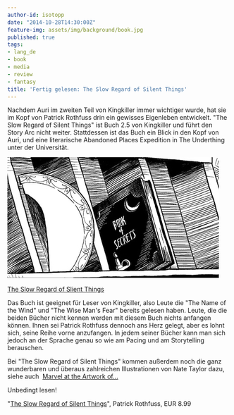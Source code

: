 ```yaml
---
author-id: isotopp
date: "2014-10-28T14:30:00Z"
feature-img: assets/img/background/book.jpg
published: true
tags:
- lang_de
- book
- media
- review
- fantasy
title: 'Fertig gelesen: The Slow Regard of Silent Things'
---
```

Nachdem Auri im zweiten Teil von Kingkiller immer wichtiger wurde, hat sie im Kopf von Patrick Rothfuss drin ein gewisses Eigenleben entwickelt. "The Slow Regard of Silent Things" ist Buch 2.5 von Kingkiller und führt den Story Arc nicht weiter. Stattdessen ist das Buch ein Blick in den Kopf von Auri, und eine literarische Abandoned Places Expedition in The Underthing unter der Universität.

[![](/uploads/2014/10/slow-regard.jpg)](https://www.amazon.de/Regard-Silent-Things-Kingkiller-Chronicle-ebook/dp/B00J9SUF2W)

[The Slow Regard of Slient Things](https://www.amazon.de/Regard-Silent-Things-Kingkiller-Chronicle-ebook/dp/B00J9SUF2W)

Das Buch ist geeignet für Leser von Kingkiller, also Leute die "The Name of the Wind" und "The Wise Man's Fear" bereits gelesen haben. Leute, die die beiden Bücher nicht kennen werden mit diesem Buch nichts anfangen können. Ihnen sei Patrick Rothfuss dennoch ans Herz gelegt, aber es lohnt sich, seine Reihe vorne anzufangen. In jedem seiner Bücher kann man sich jedoch an der Sprache genau so wie am Pacing und am Storytelling berauschen.

Bei "The Slow Regard of Silent Things" kommen außerdem noch die ganz wunderbaren und überaus zahlreichen Illustrationen von Nate Taylor dazu, siehe auch 
[Marvel at the Artwork of…](http://io9.com/marvel-at-the-artwork-of-patrick-rothfuss-slow-regard-o-1651321857)

Unbedingt lesen!

"[The Slow Regard of Silent Things](https://www.amazon.de/Regard-Silent-Things-Kingkiller-Chronicle-ebook/dp/B00J9SUF2W)", Patrick Rothfuss, EUR 8.99

